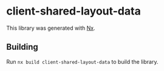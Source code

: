 # client-shared-layout-data

This library was generated with [Nx](https://nx.dev).

## Building

Run `nx build client-shared-layout-data` to build the library.

